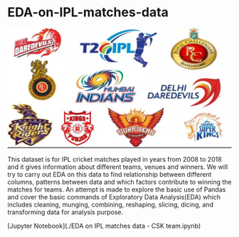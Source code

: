# EDA-on-IPL-matches-data

![image.png](/IPL.png)
 
This dataset is for IPL cricket matches played in years from 2008 to 2018 and it gives information about different teams, venues and winners. We will try to carry out EDA on this data to find relationship between different columns, patterns between data and which factors contribute to winning  the matches for teams. 
An attempt is made to explore the basic use of Pandas and  cover the basic commands of Exploratory Data Analysis(EDA) which includes cleaning, munging, combining, reshaping, slicing, dicing, and transforming data for analysis purpose.

[Jupyter Notebook](./EDA on IPL matches data - CSK team.ipynb)
